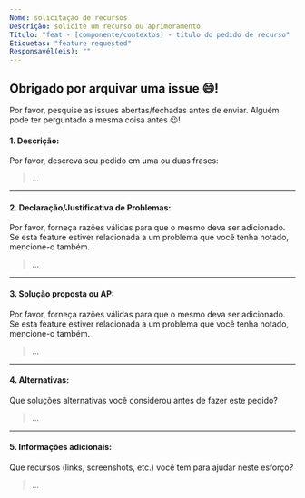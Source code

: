 ```yaml
---
Nome: solicitação de recursos
Descrição: solicite um recurso ou aprimoramento
Título: "feat - [componente/contextos] - título do pedido de recurso"
Etiquetas: "feature requested"
Responsavél(eis): ""
---
```


## Obrigado por arquivar uma issue 😄!

Por favor, pesquise as issues abertas/fechadas antes de enviar. Alguém pode ter perguntado a mesma coisa antes  😉!

#### 1. Descrição:

Por favor, descreva seu pedido em uma ou duas frases:

> ...

---

#### 2. Declaração/Justificativa de Problemas:

Por favor, forneça razões válidas para que o mesmo deva ser adicionado.
Se esta feature estiver relacionada a um problema que você tenha notado, mencione-o também.

> ...

---

#### 3. Solução proposta ou AP:

Por favor, forneça razões válidas para que o mesmo deva ser adicionado.
Se esta feature estiver relacionada a um problema que você tenha notado, mencione-o também.

> ...

---

#### 4. Alternativas:

Que soluções alternativas você considerou antes de fazer este pedido?

> ...

---

#### 5. Informações adicionais:

Que recursos (links, screenshots, etc.) você tem para ajudar neste esforço?

> ...
